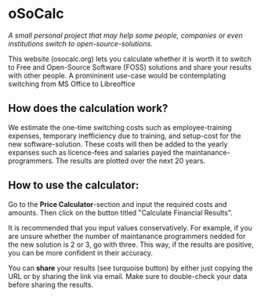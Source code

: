 # oSoCalc

*A small personal project that may help some people, companies or even institutions switch to open-source-solutions.*

This website (osocalc.org) lets you calculate whether it is worth it to switch to Free and Open-Source Software (FOSS) solutions and share your results with other people.
A promininent use-case would be contemplating switching from MS Office to Libreoffice


## How does the calculation work?

We estimate the one-time switching costs such as employee-training expenses, temporary inefficiency due to training, and setup-cost for the new software-solution. These costs will then be added to the yearly expanses such as licence-fees and salaries payed the maintanance-programmers. The results are plotted over the next 20 years.


## How to use the calculator:

Go to the **Price Calculator**-section and input the required costs and amounts. Then click on the button titled "Calculate Financial Results".

It is recommended that you input values conservatively. For example, if you are unsure whether the number of maintanance programmers nedded for the new solution is 2 or 3, go with three. This way, if the results are positive, you can be more confident in their accuracy.

You can **share** your results (see turquoise button) by either just copying the URL or by sharing the link via email. Make sure to double-check your data before sharing the results.
